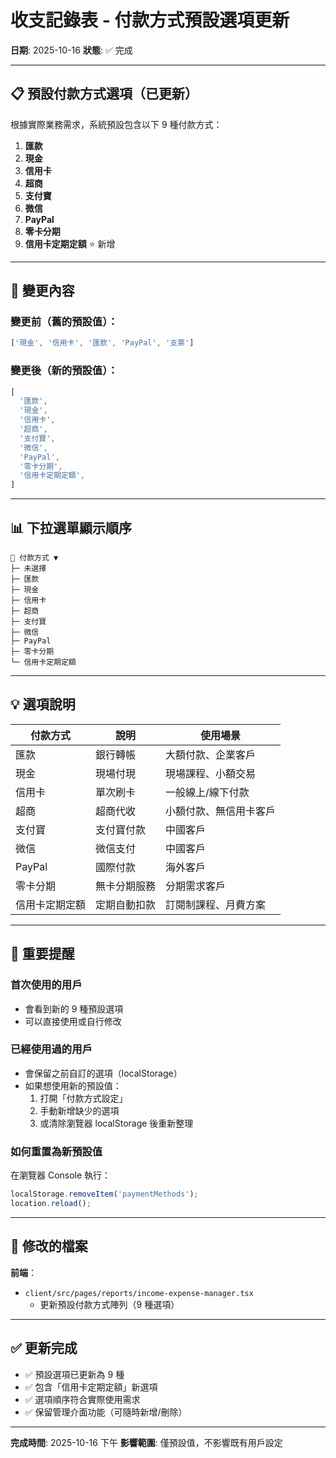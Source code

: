 # 收支記錄表 - 付款方式預設選項更新

**日期**: 2025-10-16
**狀態**: ✅ 完成

---

## 📋 預設付款方式選項（已更新）

根據實際業務需求，系統預設包含以下 9 種付款方式：

1. **匯款**
2. **現金**
3. **信用卡**
4. **超商**
5. **支付寶**
6. **微信**
7. **PayPal**
8. **零卡分期**
9. **信用卡定期定額** ⭐ 新增

---

## 🔄 變更內容

### **變更前**（舊的預設值）：
```typescript
['現金', '信用卡', '匯款', 'PayPal', '支票']
```

### **變更後**（新的預設值）：
```typescript
[
  '匯款',
  '現金',
  '信用卡',
  '超商',
  '支付寶',
  '微信',
  'PayPal',
  '零卡分期',
  '信用卡定期定額',
]
```

---

## 📊 下拉選單顯示順序

```
💼 付款方式 ▼
├─ 未選擇
├─ 匯款
├─ 現金
├─ 信用卡
├─ 超商
├─ 支付寶
├─ 微信
├─ PayPal
├─ 零卡分期
└─ 信用卡定期定額
```

---

## 💡 選項說明

| 付款方式 | 說明 | 使用場景 |
|---------|------|---------|
| 匯款 | 銀行轉帳 | 大額付款、企業客戶 |
| 現金 | 現場付現 | 現場課程、小額交易 |
| 信用卡 | 單次刷卡 | 一般線上/線下付款 |
| 超商 | 超商代收 | 小額付款、無信用卡客戶 |
| 支付寶 | 支付寶付款 | 中國客戶 |
| 微信 | 微信支付 | 中國客戶 |
| PayPal | 國際付款 | 海外客戶 |
| 零卡分期 | 無卡分期服務 | 分期需求客戶 |
| 信用卡定期定額 | 定期自動扣款 | 訂閱制課程、月費方案 |

---

## 🎯 重要提醒

### **首次使用的用戶**
- 會看到新的 9 種預設選項
- 可以直接使用或自行修改

### **已經使用過的用戶**
- 會保留之前自訂的選項（localStorage）
- 如果想使用新的預設值：
  1. 打開「付款方式設定」
  2. 手動新增缺少的選項
  3. 或清除瀏覽器 localStorage 後重新整理

### **如何重置為新預設值**
在瀏覽器 Console 執行：
```javascript
localStorage.removeItem('paymentMethods');
location.reload();
```

---

## 📂 修改的檔案

**前端**：
- `client/src/pages/reports/income-expense-manager.tsx`
  - 更新預設付款方式陣列（9 種選項）

---

## ✅ 更新完成

- ✅ 預設選項已更新為 9 種
- ✅ 包含「信用卡定期定額」新選項
- ✅ 選項順序符合實際使用需求
- ✅ 保留管理介面功能（可隨時新增/刪除）

---

**完成時間**: 2025-10-16 下午
**影響範圍**: 僅預設值，不影響既有用戶設定
